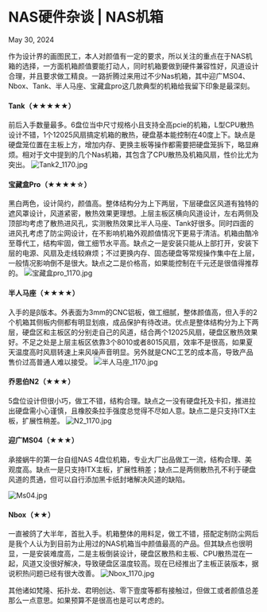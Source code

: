 # NAS硬件杂谈 | NAS机箱

May 30, 2024

作为设计界的画图民工，本人对颜值有一定的要求，所以关注的重点在于NAS机箱的选择，一方面机箱颜值要能打动人，同时机箱要做到硬件兼容性好，风道设计合理，并且要求做工精良。一路折腾过来用过不少Nas机箱，其中迎广MS04、Nbox、Tank、半人马座、宝藏盒pro这几款典型的机箱给我留下印象是最深刻。

#### Tank（★★★★★）

前后入手数量最多。6盘位当中尺寸规格小且支持全高pcie的机箱，L型CPU散热设计不错，1个12025风扇搞定机箱的散热，硬盘基本能控制在40度上下。缺点是硬盘笼位置在主板上方，增加内存、更换主板等操作都需要把硬盘笼拆下，略显麻烦。相对于文中提到的几个Nas机箱，其包含了CPU散热及机箱风扇，性价比尤为突出。
![Tank2_1170.jpg](https://nas-u.top/usr/uploads/2024/05/1281681353.jpg)

#### 宝藏盒Pro（★★★★☆）

黑白两色，设计简约，颜值高。整体结构分为上下两层，下层硬盘区风道有独特的遮风罩设计，风道紧密，散热效果更理想。上层主板区横向风道设计，左右两侧及顶部均考虑了散热进风孔，实测散热效果比半人马座、Tank好很多。同时四面的进风孔考虑了防尘网设计，在不影响机箱外观颜值情况下更易于清洁。机箱由酷冷至尊代工，结构牢固，做工细节水平高。缺点之一是安装只能从上部打开，安装下层的电源、风扇及走线较麻烦；不过更换内存、固态硬盘等常规操作集中在上层，一般情况影响倒不是很大。缺点之二是价格高，如果能控制在千元还是很值得推荐的。
![宝藏盒pro_1170.jpg](https://nas-u.top/usr/uploads/2024/05/794651254.jpg)

#### 半人马座（★★★★）

入手的是β版本。外表面为3mm的CNC铝板，做工细腻，整体颜值高，但入手的2个机箱其侧板内侧都有明显划痕，成品保护有待改进。优点是整体结构分为上下两层，硬盘区和主板区的分别走自己的风道，结合两个12025风扇，硬盘区散热效果好。不足之处是上层主板区依靠3个8010或者8015风扇，效率不是很高，如果夏天温度高时风扇转速上来风噪声音明显。另外就是CNC工艺的成本高，导致产品售价过高普通人难以接受。
![半人马座_1170.jpg](https://nas-u.top/usr/uploads/2024/05/3084630286.jpg)

#### 乔思伯N2（★★★）

5盘位设计但很小巧，做工不错，结构合理。缺点之一没有硬盘托及卡扣，推进拉出硬盘需小心谨慎，且橡胶条拉手强度总觉得不尽如人意。缺点二是只支持ITX主板，扩展性稍差。
![N2_1170.jpg](https://nas-u.top/usr/uploads/2024/05/83610935.jpg)

#### 迎广MS04（★★★）

承接蜗牛的第一台自组NAS 4盘位机箱，专业大厂出品做工一流，结构合理、美观度高。缺点一是只支持ITX主板，扩展性稍差；缺点二是两侧散热孔不利于硬盘风道的贯通，但可以自行添加黑卡纸封堵解决风道的缺陷。

![Ms04.jpg](https://nas-u.top/usr/uploads/2024/06/754964915.jpg)

#### Nbox（★★）

一直被鸽了大半年，首批入手。机箱整体的用料足，做工不错，搭配定制防尘网后是我个人认为到目前为止用过的NAS机箱当中颜值最高的产品。但其缺点也很明显，一是安装难度高，二是主板倒装设计，硬盘区散热和主板、CPU散热混在一起，风道又没很好解决，导致硬盘区温度较高。现在已经推出了主板正装版本，据说积热问题已经有很大改善。
![Nbox_1170.jpg](https://nas-u.top/usr/uploads/2024/05/728125949.jpg)

其他诸如梵隆、拓扑龙、君明创达、零下壹度等都有接触过，但做工或者颜值总差那么一点意思。如果预算不是很高也是可以考虑的。